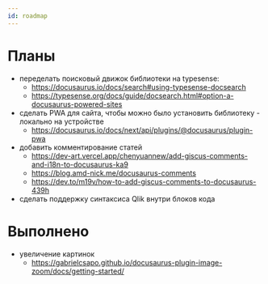 ```yaml
---
id: roadmap
---
```

# Планы

- переделать поисковый движок библиотеки на typesense:
    - https://docusaurus.io/docs/search#using-typesense-docsearch
    - https://typesense.org/docs/guide/docsearch.html#option-a-docusaurus-powered-sites
- сделать PWA для сайта, чтобы можно было установить библиотеку - локально на устройстве
    - https://docusaurus.io/docs/next/api/plugins/@docusaurus/plugin-pwa
- добавить комментирование статей
    - https://dev-art.vercel.app/chenyuannew/add-giscus-comments-and-i18n-to-docusaurus-ka9
    - https://blog.amd-nick.me/docusaurus-comments
    - https://dev.to/m19v/how-to-add-giscus-comments-to-docusaurus-439h
- сделать поддержку синтаксиса Qlik внутри блоков кода

# Выполнено

- увеличение картинок
    - https://gabrielcsapo.github.io/docusaurus-plugin-image-zoom/docs/getting-started/
